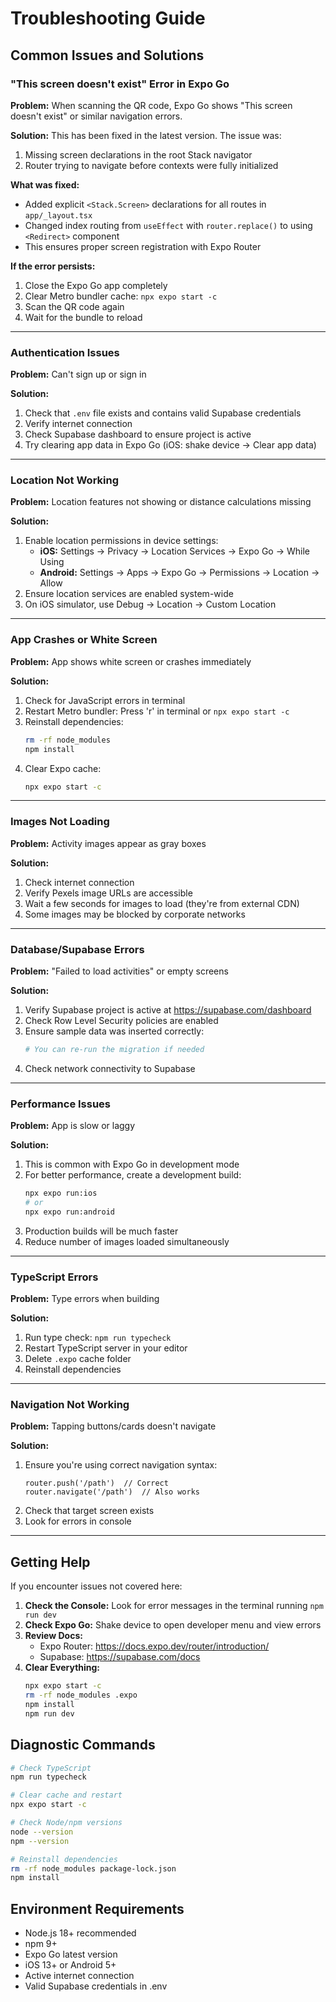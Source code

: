 # Troubleshooting Guide

## Common Issues and Solutions

### "This screen doesn't exist" Error in Expo Go

**Problem:** When scanning the QR code, Expo Go shows "This screen doesn't exist" or similar navigation errors.

**Solution:** This has been fixed in the latest version. The issue was:
1. Missing screen declarations in the root Stack navigator
2. Router trying to navigate before contexts were fully initialized

**What was fixed:**
- Added explicit `<Stack.Screen>` declarations for all routes in `app/_layout.tsx`
- Changed index routing from `useEffect` with `router.replace()` to using `<Redirect>` component
- This ensures proper screen registration with Expo Router

**If the error persists:**
1. Close the Expo Go app completely
2. Clear Metro bundler cache: `npx expo start -c`
3. Scan the QR code again
4. Wait for the bundle to reload

---

### Authentication Issues

**Problem:** Can't sign up or sign in

**Solution:**
1. Check that `.env` file exists and contains valid Supabase credentials
2. Verify internet connection
3. Check Supabase dashboard to ensure project is active
4. Try clearing app data in Expo Go (iOS: shake device → Clear app data)

---

### Location Not Working

**Problem:** Location features not showing or distance calculations missing

**Solution:**
1. Enable location permissions in device settings:
   - **iOS:** Settings → Privacy → Location Services → Expo Go → While Using
   - **Android:** Settings → Apps → Expo Go → Permissions → Location → Allow
2. Ensure location services are enabled system-wide
3. On iOS simulator, use Debug → Location → Custom Location

---

### App Crashes or White Screen

**Problem:** App shows white screen or crashes immediately

**Solution:**
1. Check for JavaScript errors in terminal
2. Restart Metro bundler: Press 'r' in terminal or `npx expo start -c`
3. Reinstall dependencies:
   ```bash
   rm -rf node_modules
   npm install
   ```
4. Clear Expo cache:
   ```bash
   npx expo start -c
   ```

---

### Images Not Loading

**Problem:** Activity images appear as gray boxes

**Solution:**
1. Check internet connection
2. Verify Pexels image URLs are accessible
3. Wait a few seconds for images to load (they're from external CDN)
4. Some images may be blocked by corporate networks

---

### Database/Supabase Errors

**Problem:** "Failed to load activities" or empty screens

**Solution:**
1. Verify Supabase project is active at https://supabase.com/dashboard
2. Check Row Level Security policies are enabled
3. Ensure sample data was inserted correctly:
   ```bash
   # You can re-run the migration if needed
   ```
4. Check network connectivity to Supabase

---

### Performance Issues

**Problem:** App is slow or laggy

**Solution:**
1. This is common with Expo Go in development mode
2. For better performance, create a development build:
   ```bash
   npx expo run:ios
   # or
   npx expo run:android
   ```
3. Production builds will be much faster
4. Reduce number of images loaded simultaneously

---

### TypeScript Errors

**Problem:** Type errors when building

**Solution:**
1. Run type check: `npm run typecheck`
2. Restart TypeScript server in your editor
3. Delete `.expo` cache folder
4. Reinstall dependencies

---

### Navigation Not Working

**Problem:** Tapping buttons/cards doesn't navigate

**Solution:**
1. Ensure you're using correct navigation syntax:
   ```tsx
   router.push('/path')  // Correct
   router.navigate('/path')  // Also works
   ```
2. Check that target screen exists
3. Look for errors in console

---

## Getting Help

If you encounter issues not covered here:

1. **Check the Console:** Look for error messages in the terminal running `npm run dev`
2. **Check Expo Go:** Shake device to open developer menu and view errors
3. **Review Docs:**
   - Expo Router: https://docs.expo.dev/router/introduction/
   - Supabase: https://supabase.com/docs
4. **Clear Everything:**
   ```bash
   npx expo start -c
   rm -rf node_modules .expo
   npm install
   npm run dev
   ```

## Diagnostic Commands

```bash
# Check TypeScript
npm run typecheck

# Clear cache and restart
npx expo start -c

# Check Node/npm versions
node --version
npm --version

# Reinstall dependencies
rm -rf node_modules package-lock.json
npm install
```

## Environment Requirements

- Node.js 18+ recommended
- npm 9+
- Expo Go latest version
- iOS 13+ or Android 5+
- Active internet connection
- Valid Supabase credentials in .env
